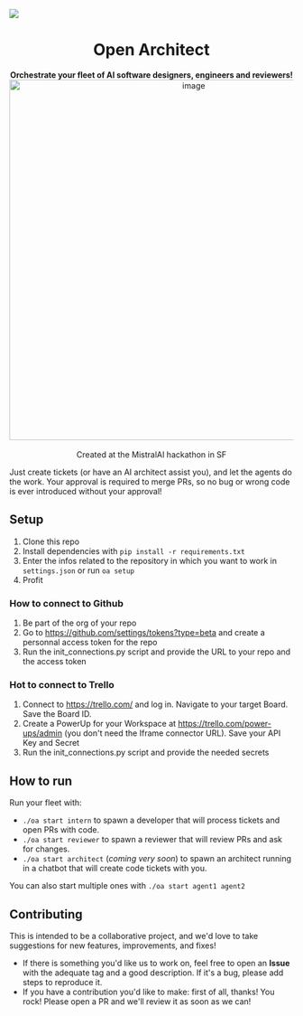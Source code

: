 [![](https://dcbadge.vercel.app/api/server/WCNEFsrtjw)](https://discord.gg/WCNEFsrtjw)

<h1 align="center">Open Architect</h1>

<p align="center">
<strong>Orchestrate your fleet of AI software designers, engineers and reviewers!</strong>

<img width="638" alt="image" src="https://github.com/OpenArchitectAI/open-architect/assets/1381992/3eb3c6d7-ff15-4b82-b85d-d32482123fad">
<br>
<br>
<span>Created at the MistralAI hackathon in SF</span>
<br>
</p>

Just create tickets (or have an AI architect assist you), and let the agents do the work. Your approval is required to merge PRs, so no bug or wrong code is ever introduced without your approval!

## Setup

1. Clone this repo
2. Install dependencies with `pip install -r requirements.txt`
3. Enter the infos related to the repository in which you want to work in `settings.json` or run `oa setup`
4. Profit

### How to connect to Github

1. Be part of the org of your repo
2. Go to https://github.com/settings/tokens?type=beta and create a personnal access token for the repo
3. Run the init_connections.py script and provide the URL to your repo and the access token

### Hot to connect to Trello

1. Connect to https://trello.com/ and log in. Navigate to your target Board. Save the Board ID.
2. Create a PowerUp for your Workspace at https://trello.com/power-ups/admin (you don't need the Iframe connector URL). Save your API Key and Secret
3. Run the init_connections.py script and provide the needed secrets

   
## How to run

Run your fleet with:
- `./oa start intern` to spawn a developer that will process tickets and open PRs with code.
- `./oa start reviewer` to spawn a reviewer that will review PRs and ask for changes.
- `./oa start architect` (*coming very soon*) to spawn an architect running in a chatbot that will create code tickets with you.

You can also start multiple ones with `./oa start agent1 agent2`

## Contributing

This is intended to be a collaborative project, and we'd love to take suggestions for new features, improvements, and fixes!

- If there is something you'd like us to work on, feel free to open an **Issue** with the adequate tag and a good description. If it's a bug, please add steps to reproduce it.
- If you have a contribution you'd like to make: first of all, thanks! You rock! Please open a PR and we'll review it as soon as we can!
